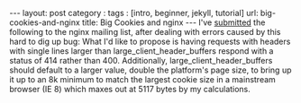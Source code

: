 --- layout: post category : tags : [intro, beginner, jekyll, tutorial] url: big-cookies-and-nginx title: Big Cookies and nginx --- I've [submitted]("http://nginx.org/pipermail/nginx/2009-December/017350.html") the following to the nginx mailing list, after dealing with errors caused by this hard to dig up bug: What I'd like to propose is having requests with headers with single lines larger than large_client_header_buffers respond with a status of 414 rather than 400. Additionally, large_client_header_buffers should default to a larger value, double the platform's page size, to bring up it up to an 8k minimum to match the largest cookie size in a mainstream browser (IE 8) which maxes out at 5117 bytes by my calculations. 

